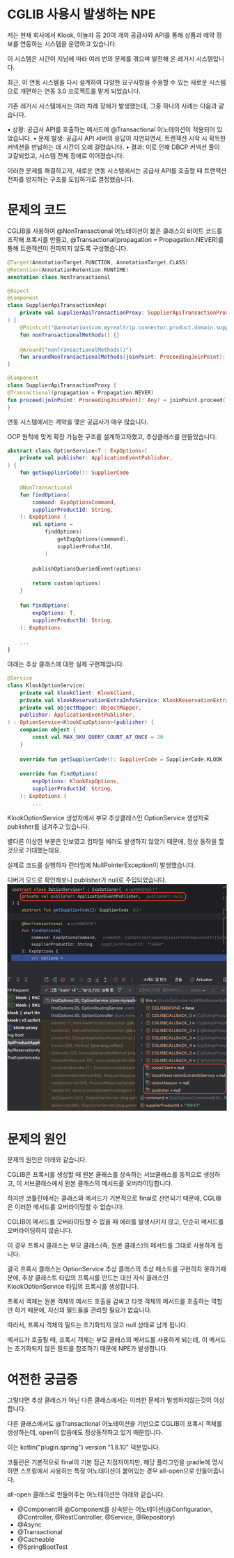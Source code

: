 # CGLIB 사용시 발생하는 NPE

저는 현재 회사에서 Klook, 야놀자 등 20여 개의 공급사와 API를 통해 상품과 예약 정보를 연동하는 시스템을 운영하고 있습니다. 

이 시스템은 시간이 지남에 따라 여러 번의 문제를 겪으며 발전해 온 레거시 시스템입니다.

최근, 이 연동 시스템을 다시 설계하여 다양한 요구사항을 수용할 수 있는 새로운 시스템으로 개편하는 연동 3.0 프로젝트를 맡게 되었습니다. 

기존 레거시 시스템에서는 여러 차례 장애가 발생했는데, 그중 하나의 사례는 다음과 같습니다.

•	상황: 공급사 API를 호출하는 메서드에 @Transactional 어노테이션이 적용되어 있었습니다.
•	문제 발생: 공급사 API 서버의 응답이 지연되면서, 트랜잭션 시작 시 획득한 커넥션을 반납하는 데 시간이 오래 걸렸습니다.
•	결과: 이로 인해 DBCP 커넥션 풀이 고갈되었고, 시스템 전체 장애로 이어졌습니다.

이러한 문제를 해결하고자, 새로운 연동 시스템에서는 공급사 API를 호출할 때 트랜잭션 전파를 방지하는 구조를 도입하기로 결정했습니다. 

# 문제의 코드

CGLIB을 사용하여 @NonTransactional 어노테이션이 붙은 클래스의 바이트 코드를 조작해 프록시를 만들고, @Transactional(propagation = Propagation.NEVER)를 통해 트랜잭션이 전파되지 않도록 구성했습니다.

```kotlin
@Target(AnnotationTarget.FUNCTION, AnnotationTarget.CLASS)
@Retention(AnnotationRetention.RUNTIME)
annotation class NonTransactional
```

```kotlin
@Aspect
@Component
class SupplierApiTransactionAop(
    private val supplierApiTransactionProxy: SupplierApiTransactionProxy,
) {
    @Pointcut("@annotation(com.myrealtrip.connector.product.domain.support.NonTransactional)")
    fun nonTransactionalMethods() {}   

    @Around("nonTransactionalMethods()")
    fun aroundNonTransactionalMethods(joinPoint: ProceedingJoinPoint): Any? = supplierApiTransactionProxy.proceed(joinPoint)
}
```

```kotlin
@Component
class SupplierApiTransactionProxy {
@Transactional(propagation = Propagation.NEVER)
fun proceed(joinPoint: ProceedingJoinPoint): Any? = joinPoint.proceed()
}
```

연동 시스템에서는 계약을 맺은 공급사가 매우 많습니다. 

OCP 원칙에 맞게 확장 가능한 구조를 설계하고자했고, 추상클래스를 만들었습니다.

```kotlin
abstract class OptionService<T : ExpOptions>(
    private val publisher: ApplicationEventPublisher,
) {
    fun getSupplierCode(): SupplierCode

    @NonTransactional
    fun findOptions(
        command: ExpOptionsCommand,
        supplierProductId: String,
    ): ExpOptions {
        val options =
            findOptions(
                getExpOptions(command),
                supplierProductId,
            )

        publishOptionsQueriedEvent(options)

        return custom(options)
    }

    fun findOptions(
        expOptions: T,
        supplierProductId: String,
    ): ExpOptions

    ...
}
```

아래는 추상 클래스에 대한 실제 구현체입니다.

```kotlin
@Service
class KlookOptionService(
    private val klookClient: KlookClient,
    private val klookReservationExtraInfoService: KlookReservationExtraInfoService,
    private val objectMapper: ObjectMapper,
    publisher: ApplicationEventPublisher,
) : OptionService<KlookExpOptions>(publisher) {
    companion object {
        const val MAX_SKU_QUERY_COUNT_AT_ONCE = 20
    }

    override fun getSupplierCode(): SupplierCode = SupplierCode.KLOOK

    override fun findOptions(
        expOptions: KlookExpOptions,
        supplierProductId: String,
    ): ExpOptions {
        ...
```

KlookOptionService 생성자에서 부모 추상클래스인 OptionService 생성자로 publisher를 넘겨주고 있습니다.

별다른 이상한 부분은 안보였고 컴파일 에러도 발생하지 않았기 때문에, 정상 동작을 할 것으로 기대했는데요. 

실제로 코드를 실행하자 런타임에 NullPointerException이 발생했습니다. 

디버거 모드로 확인해보니 publisher가 null로 주입되었습니다.
![img](/assets/img/dev/jvm-lang/cglib-open/img.png)

# 문제의 원인

문제의 원인은 아래와 같습니다.

CGLIB은 프록시를 생성할 때 원본 클래스를 상속하는 서브클래스를 동적으로 생성하고, 이 서브클래스에서 원본 클래스의 메서드를 오버라이딩합니다.

하지만 코틀린에서는 클래스와 메서드가 기본적으로 final로 선언되기 때문에, CGLIB은 이러한 메서드를 오버라이딩할 수 없습니다.

CGLIB이 메서드를 오버라이딩할 수 없을 때 에러를 발생시키지 않고, 단순히 메서드를 오버라이딩하지 않습니다. 

이 경우 프록시 클래스는 부모 클래스(즉, 원본 클래스)의 메서드를 그대로 사용하게 됩니다.

결국 프록시 클래스는 OptionService 추상 클래스의 추상 메소드를 구현하지 못하기때문에, 추상 클래스트 타입의 프록시를 만드는 대신 자식 클래스인 KlookOptionService 타입의 프록시를 생성합니다.

프록시 객체는 원본 객체의 메서드 호출을 감싸고 타겟 객체의 메서드를 호출하는 역할만 하기 때문에, 자신의 필드들을 관리할 필요가 없습니다. 

따라서, 프록시 객체의 필드는 초기화되지 않고 null 상태로 남게 됩니다.

메서드가 호출될 때, 프록시 객체는 부모 클래스의 메서드를 사용하게 되는데, 이 메서드는 초기화되지 않은 필드를 참조하기 때문에 NPE가 발생합니다.

# 여전한 궁금증

그렇다면 추상 클래스가 아닌 다른 클래스에서는 이러한 문제가 발생하지않는것이 이상합니다.

다른 클래스에서도 @Transactional 어노테이션을 기반으로 CGLIB이 프록시 객체를 생성하는데, open이 없음에도 정상동작하고 있기 때문입니다.

이는 kotlin("plugin.spring") version "1.8.10" 덕분입니다.

코틀린은 기본적으로 final이 기본 접근 지정자이지만, 해당 플러그인을 gradle에 명시하면 스프링에서 사용하는 특정 어노테이션이 붙어있는 경우 all-open으로 만들어줍니다.

all-open 클래스로 만들어주는 어노테이션은 아래와 같습니다.

- @Component와 @Component를 상속받는 어노테이션(@Configuration, @Controller, @RestController, @Service, @Repository)
- @Async
- @Transactional
- @Cacheable
- @SpringBootTest

